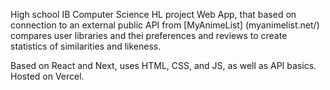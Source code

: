 High school IB Computer Science HL project Web App, that based on connection to an external public API from [MyAnimeList] (myanimelist.net/) compares user libraries and thei preferences and reviews to create statistics of similarities and likeness.

Based on React and Next, uses HTML, CSS, and JS, as well as API basics. Hosted on Vercel.
